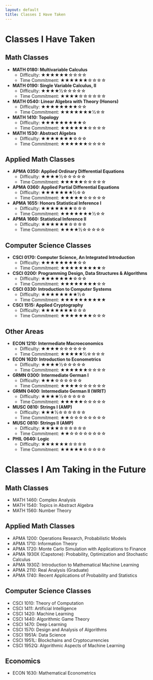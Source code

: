 ```yaml
---
layout: default
title: Classes I Have Taken
---
```


# Classes I Have Taken

## Math Classes
- **MATH 0180: Multivariable Calculus**
  - Difficulty: <span class="stars">★★★★★★☆☆☆☆</span>
  - Time Commitment: <span class="stars">★★★★★★☆☆☆☆</span>
- **MATH 0190: Single Variable Calculus, II**
  - Difficulty: <span class="stars">★★★★½☆☆☆☆☆</span>
  - Time Commitment: <span class="stars">★★★★☆☆☆☆☆☆</span>
- **MATH 0540: Linear Algebra with Theory (Honors)**
  - Difficulty: <span class="stars">★★★★★★★★☆☆</span>
  - Time Commitment: <span class="stars">★★★★★★★½☆☆</span>
- **MATH 1410: Topology**
  - Difficulty: <span class="stars">★★★★★★★★★☆</span>
  - Time Commitment: <span class="stars">★★★★★★☆☆☆☆</span>
- **MATH 1530: Abstract Algebra**
  - Difficulty: <span class="stars">★★★★★★★☆☆☆</span>
  - Time Commitment: <span class="stars">★★★★★★☆☆☆☆</span>

## Applied Math Classes
- **APMA 0350: Applied Ordinary Differential Equations**
  - Difficulty: <span class="stars">★★★★½☆☆☆☆☆</span>
  - Time Commitment: <span class="stars">★★★★★☆☆☆☆☆</span>
- **APMA 0360: Applied Partial Differential Equations**
  - Difficulty: <span class="stars">★★★★★★★½☆☆</span>
  - Time Commitment: <span class="stars">★★★★★☆☆☆☆☆</span>
- **APMA 1655: Honors Statistical Inference I**
  - Difficulty: <span class="stars">★★★★★★★☆☆☆</span>
  - Time Commitment: <span class="stars">★★★★★★★½☆☆</span>
- **APMA 1660: Statistical Inference II**
  - Difficulty: <span class="stars">★★★★★★☆☆☆☆</span>
  - Time Commitment: <span class="stars">★★★★½☆☆☆☆☆</span>

## Computer Science Classes
- **CSCI 0170: Computer Science, An Integrated Introduction**
  - Difficulty: <span class="stars">★★★★★★★★☆☆</span>
  - Time Commitment: <span class="stars">★★★★★★★★★☆</span>
- **CSCI 0200: Programming Design, Data Structures & Algorithms**
  - Difficulty: <span class="stars">★★★★★★★☆☆☆</span>
  - Time Commitment: <span class="stars">★★★★★★★★☆☆</span>
- **CSCI 0330: Introduction to Computer Systems**
  - Difficulty: <span class="stars">★★★★★★★★½☆</span>
  - Time Commitment: <span class="stars">★★★★★★★★★★</span>
- **CSCI 1515: Applied Cryptography**
  - Difficulty: <span class="stars">★★★★★★★☆☆☆</span>
  - Time Commitment: <span class="stars">★★★★★★★☆☆☆</span>

## Other Areas
- **ECON 1210: Intermediate Macroeconomics**
  - Difficulty: <span class="stars">★★★★☆☆☆☆☆☆</span>
  - Time Commitment: <span class="stars">★★★★★½☆☆☆☆</span>
- **ECON 1620: Introduction to Econometrics**
  - Difficulty: <span class="stars">★★★★½☆☆☆☆☆</span>
  - Time Commitment: <span class="stars">★★★★★★☆☆☆☆</span>
- **GRMN 0300: Intermediate German I**
  - Difficulty: <span class="stars">★★★☆☆☆☆☆☆</span>
  - Time Commitment: <span class="stars">★★★★☆☆☆☆☆☆</span>
- **GRMN 0400: Intermediate German II (WRIT)**
  - Difficulty: <span class="stars">★★★★½☆☆☆☆☆</span>
  - Time Commitment: <span class="stars">★★★★★☆☆☆☆☆</span>
- **MUSC 0810: Strings I (AMP)**
  - Difficulty: <span class="stars">★★★½☆☆☆☆☆☆</span>
  - Time Commitment: <span class="stars">★★☆☆☆☆☆☆☆☆</span>
- **MUSC 0810: Strings II (AMP)**
  - Difficulty: <span class="stars">★★★★☆☆☆☆☆☆</span>
  - Time Commitment: <span class="stars">★★☆☆☆☆☆☆☆☆</span>
- **PHIL 0640: Logic**
  - Difficulty: <span class="stars">★★★★★★☆☆☆☆</span>
  - Time Commitment: <span class="stars">★★★★★☆☆☆☆☆</span>

# Classes I Am Taking in the Future

## Math Classes
- MATH 1460: Complex Analysis
- MATH 1540: Topics in Abstract Algebra
- MATH 1560: Number Theory

## Applied Math Classes
- APMA 1200: Operations Research, Probabilistic Models
- APMA 1710: Information Theory
- APMA 1720: Monte Carlo Simulation with Applications to Finance
- APMA 1930X (Capstone): Probability, Optimization and Stochastic Calculus
- APMA 1930Z: Introduction to Mathematical Machine Learning
- APMA 2110: Real Analysis (Graduate)
- APMA 1740: Recent Applications of Probability and Statistics

## Computer Science Classes
- CSCI 1010: Theory of Computation
- CSCI 1411: Artificial Intelligence
- CSCI 1420: Machine Learning
- CSCI 1440: Algorithmic Game Theory
- CSCI 1470: Deep Learning
- CSCI 1570: Design and Analysis of Algorithms
- CSCI 1951A: Data Science
- CSCI 1951L: Blockchains and Cryptocurrencies
- CSCI 1952Q: Algorithmic Aspects of Machine Learning

## Economics
- ECON 1630: Mathematical Econometrics
